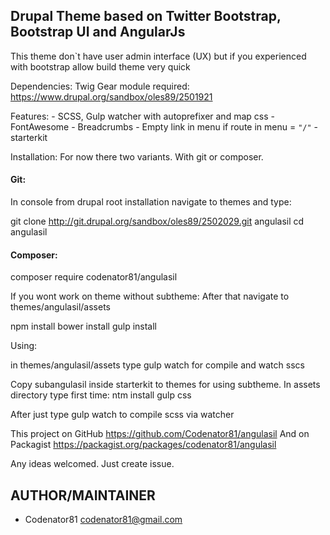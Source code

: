 <h2>Drupal Theme based on Twitter Bootstrap, Bootstrap UI and AngularJs</h2>

This theme don`t have user admin interface (UX) but if you experienced with bootstrap allow build theme very quick

Dependencies:
Twig Gear module required: https://www.drupal.org/sandbox/oles89/2501921


Features:
    - SCSS, Gulp watcher with autoprefixer and map css
    - FontAwesome
    - Breadcrumbs
    - Empty link in menu if route in menu = <code>"/<none>"</code>
    - starterkit

Installation:
For now there two variants.
With git or composer.
<h4>Git:</h4>
In console from drupal root installation navigate to themes and type:

git clone http://git.drupal.org/sandbox/oles89/2502029.git angulasil
cd angulasil

<h4>Composer:</h4>
composer require codenator81/angulasil

If you wont work on theme without subtheme:
After that navigate to themes/angulasil/assets

npm install
bower install
gulp install


Using:

in themes/angulasil/assets type gulp watch for compile and watch sscs

Copy subangulasil inside starterkit to themes for using subtheme. 
In assets directory type first time:
ntm install
gulp css

After just type gulp watch to compile scss via watcher

This project on GitHub https://github.com/Codenator81/angulasil
And on Packagist https://packagist.org/packages/codenator81/angulasil

Any ideas welcomed. Just create issue.

<h2>AUTHOR/MAINTAINER</h2>

- Codenator81 codenator81@gmail.com